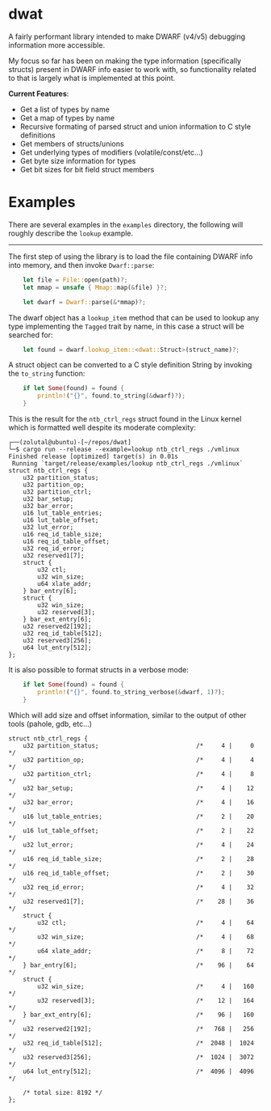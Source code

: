 # dwat

A fairly performant library intended to make DWARF (v4/v5) debugging information more accessible.

My focus so far has been on making the type information (specifically structs) present in DWARF info easier to work with, so functionality related to that is largely what is implemented at this point.

**Current Features**:
- Get a list of types by name
- Get a map of types by name
- Recursive formating of parsed struct and union information to C style definitions
- Get members of structs/unions
- Get underlying types of modifiers (volatile/const/etc...)
- Get byte size information for types
- Get bit sizes for bit field struct members

# Examples

There are several examples in the `examples` directory, the following will roughly describe the `lookup` example.

---


The first step of using the library is to load the file containing DWARF info into memory, and then invoke `Dwarf::parse`:

```rust
    let file = File::open(path)?;
    let mmap = unsafe { Mmap::map(&file) }?;

    let dwarf = Dwarf::parse(&*mmap)?;
```

The dwarf object has a `lookup_item` method that can be used to lookup any type implementing the `Tagged` trait by name, in this case a struct will be searched for:

```rust
    let found = dwarf.lookup_item::<dwat::Struct>(struct_name)?;
```

A struct object can be converted to a C style definition String by invoking the `to_string` function:

```rust
    if let Some(found) = found {
        println!("{}", found.to_string(&dwarf)?);
    }
```

This is the result for the `ntb_ctrl_regs` struct found in the Linux kernel which is formatted well despite its moderate complexity:

```
┌──(zolutal@ubuntu)-[~/repos/dwat]
└─$ cargo run --release --example=lookup ntb_ctrl_regs ./vmlinux
Finished release [optimized] target(s) in 0.01s
 Running `target/release/examples/lookup ntb_ctrl_regs ./vmlinux`
struct ntb_ctrl_regs {
    u32 partition_status;
    u32 partition_op;
    u32 partition_ctrl;
    u32 bar_setup;
    u32 bar_error;
    u16 lut_table_entries;
    u16 lut_table_offset;
    u32 lut_error;
    u16 req_id_table_size;
    u16 req_id_table_offset;
    u32 req_id_error;
    u32 reserved1[7];
    struct {
        u32 ctl;
        u32 win_size;
        u64 xlate_addr;
    } bar_entry[6];
    struct {
        u32 win_size;
        u32 reserved[3];
    } bar_ext_entry[6];
    u32 reserved2[192];
    u32 req_id_table[512];
    u32 reserved3[256];
    u64 lut_entry[512];
};
```

It is also possible to format structs in a verbose mode:

```rust
    if let Some(found) = found {
        println!("{}", found.to_string_verbose(&dwarf, 1)?);
    }
```


Which will add size and offset information, similar to the output of other tools (pahole, gdb, etc...)

```
struct ntb_ctrl_regs {
    u32 partition_status;                       	/*     4 |     0 */
    u32 partition_op;                           	/*     4 |     4 */
    u32 partition_ctrl;                         	/*     4 |     8 */
    u32 bar_setup;                              	/*     4 |    12 */
    u32 bar_error;                              	/*     4 |    16 */
    u16 lut_table_entries;                      	/*     2 |    20 */
    u16 lut_table_offset;                       	/*     2 |    22 */
    u32 lut_error;                              	/*     4 |    24 */
    u16 req_id_table_size;                      	/*     2 |    28 */
    u16 req_id_table_offset;                    	/*     2 |    30 */
    u32 req_id_error;                           	/*     4 |    32 */
    u32 reserved1[7];                           	/*    28 |    36 */
    struct {
        u32 ctl;                                	/*     4 |    64 */
        u32 win_size;                           	/*     4 |    68 */
        u64 xlate_addr;                         	/*     8 |    72 */
    } bar_entry[6];                             	/*    96 |    64 */
    struct {
        u32 win_size;                           	/*     4 |   160 */
        u32 reserved[3];                        	/*    12 |   164 */
    } bar_ext_entry[6];                         	/*    96 |   160 */
    u32 reserved2[192];                         	/*   768 |   256 */
    u32 req_id_table[512];                      	/*  2048 |  1024 */
    u32 reserved3[256];                         	/*  1024 |  3072 */
    u64 lut_entry[512];                         	/*  4096 |  4096 */

    /* total size: 8192 */
};
```

